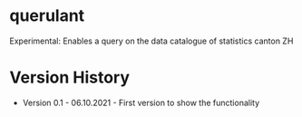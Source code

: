 # querulant
Experimental: Enables a query on the data catalogue of statistics canton ZH

# Version History

- Version 0.1 - 06.10.2021 - First version to show the functionality

